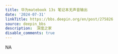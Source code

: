 ```yaml
---
title: 华为matebook 13s 笔记本无声音输出
date: '2024-07-31'
linkTitle: https://bbs.deepin.org/en/post/275826
source: deepin_bbs
description:  深度之家 
disable_comments: true
---
```

NA

